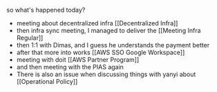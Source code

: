 so what's happened today?
- meeting about decentralized infra [[Decentralized Infra]]
- then infra sync meeting, I managed to deliver the [[Meeting Infra Regular]]
- then 1:1 with Dimas, and I guess he understands the payment better
- after that more into works [[AWS SSO Google Workspace]]
- meeting with doit [[AWS Partner Program]]
- and then meeting with the PIAS again
- There is also an issue when discussing things with yanyi about [[Operational Policy]]
